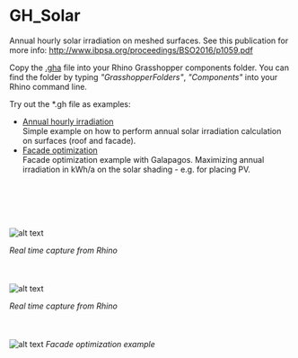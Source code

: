 # GH_Solar
Annual hourly solar irradiation on meshed surfaces.
See this publication for more info: http://www.ibpsa.org/proceedings/BSO2016/p1059.pdf 

Copy the [.gha](https://github.com/christophwaibel/GH_Solar/blob/master/GrasshopperEnergyTools.gha) file into your Rhino Grasshopper components folder. You can find the folder by typing _"GrasshopperFolders"_, _"Components"_ into your Rhino command line.

Try out the *.gh file as examples:
* [Annual hourly irradiation](https://github.com/christophwaibel/GH_Solar/blob/master/160908_Tutorial02_SolarTool.gh) <br>
Simple example on how to perform annual solar irradiation calculation on surfaces (roof and facade). 
* [Facade optimization](https://github.com/christophwaibel/GH_Solar/blob/master/170324_solaroptimizationexample_04.gh) <br>
Facade optimization example with Galapagos. Maximizing annual irradiation in kWh/a on the solar shading - e.g. for placing PV. 

<br><br>
<br><br>

![alt text](https://github.com/christophwaibel/GH_Solar/blob/master/rhino.gif "Image from Rhino")

*Real time capture from Rhino*
<br><br>
<br><br>
![alt text](https://github.com/christophwaibel/GH_Solar/blob/master/solar.gif "Image from Rhino")

*Real time capture from Rhino*
<br><br>
<br><br>
![alt text](https://github.com/christophwaibel/GH_Solar/blob/master/solaroptimization_04a.gif "Optimization example")
*Facade optimization example*
